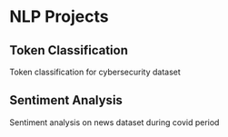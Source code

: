 # NLP Projects 

## Token Classification 

Token classification for cybersecurity dataset


## Sentiment Analysis

Sentiment analysis on news dataset during covid period
